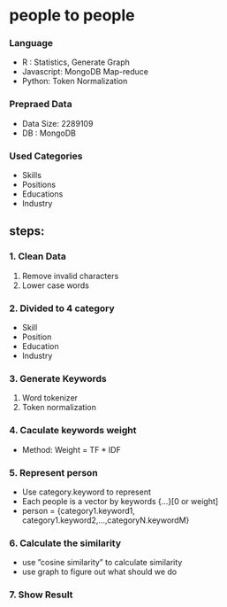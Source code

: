 # people to people

### Language

- R : Statistics, Generate Graph
- Javascript: MongoDB Map-reduce
- Python: Token Normalization

### Prepraed Data

- Data Size: 2289109
- DB : MongoDB

### Used Categories

- Skills
- Positions
- Educations
- Industry

## steps:

### 1. Clean Data

1. Remove invalid characters
2. Lower case words

### 2. Divided to 4  category

- Skill
- Position
- Education
- Industry

### 3. Generate Keywords

1. Word tokenizer
2. Token normalization

### 4. Caculate keywords weight

- Method: Weight = TF * IDF

<!--
### 5. Improve: Same Meaning Words 

+ Method: FT-Growth tree
+ For Cold start problem: Same Meaning Words (a way to fixed cold start problem).
+ If one person has just a few keywords, it is hard to recommendate people to them.
+ We generated same Meaning Words for them.
+ If two words appears together so frequency, we came assume they are same meaning.
+ In different categories, we have different same meaning words.

### 5. Repeat Step From 1-4 In Four category

 - We believe different keywords in different categories should have different weight.
-->

### 5. Represent person
 
 - Use category.keyword to represent
 - Each people is a vector by keywords {...}[0 or weight]
 - person = {category1.keyword1, category1.keyword2,...,categoryN.keywordM}

### 6. Calculate the similarity

 - use ”cosine similarity” to calculate similarity
 - use graph to figure out what should we do

### 7. Show Result
